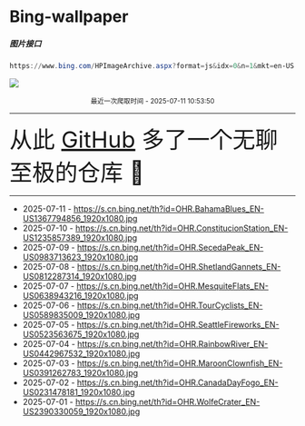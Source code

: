 # Bing-wallpaper

##### 图片接口

```powershell
https://www.bing.com/HPImageArchive.aspx?format=js&idx=0&n=1&mkt=en-US
```

 ![](https://s.cn.bing.net/th?id=OHR.BahamaBlues_EN-US1367794856_1920x1080.jpg)

<p align='center' >
    <small>
        最近一次爬取时间 - 2025-07-11 10:53:50
    </small>
    <br>
    <hr>
    <font size=7>
        <small>
           从此 <a href='https://github.com/'>GitHub</a> 多了一个无聊至极的仓库  🍳
        </small>
    </font>
    <hr>
</p>


- 2025-07-11 - https://s.cn.bing.net/th?id=OHR.BahamaBlues_EN-US1367794856_1920x1080.jpg 
- 2025-07-10 - https://s.cn.bing.net/th?id=OHR.ConstitucionStation_EN-US1235857389_1920x1080.jpg 
- 2025-07-09 - https://s.cn.bing.net/th?id=OHR.SecedaPeak_EN-US0983713623_1920x1080.jpg 
- 2025-07-08 - https://s.cn.bing.net/th?id=OHR.ShetlandGannets_EN-US0812287314_1920x1080.jpg 
- 2025-07-07 - https://s.cn.bing.net/th?id=OHR.MesquiteFlats_EN-US0638943216_1920x1080.jpg 
- 2025-07-06 - https://s.cn.bing.net/th?id=OHR.TourCyclists_EN-US0589835009_1920x1080.jpg 
- 2025-07-05 - https://s.cn.bing.net/th?id=OHR.SeattleFireworks_EN-US0523563675_1920x1080.jpg 
- 2025-07-04 - https://s.cn.bing.net/th?id=OHR.RainbowRiver_EN-US0442967532_1920x1080.jpg 
- 2025-07-03 - https://s.cn.bing.net/th?id=OHR.MaroonClownfish_EN-US0391262783_1920x1080.jpg 
- 2025-07-02 - https://s.cn.bing.net/th?id=OHR.CanadaDayFogo_EN-US0231478181_1920x1080.jpg 
- 2025-07-01 - https://s.cn.bing.net/th?id=OHR.WolfeCrater_EN-US2390330059_1920x1080.jpg 
